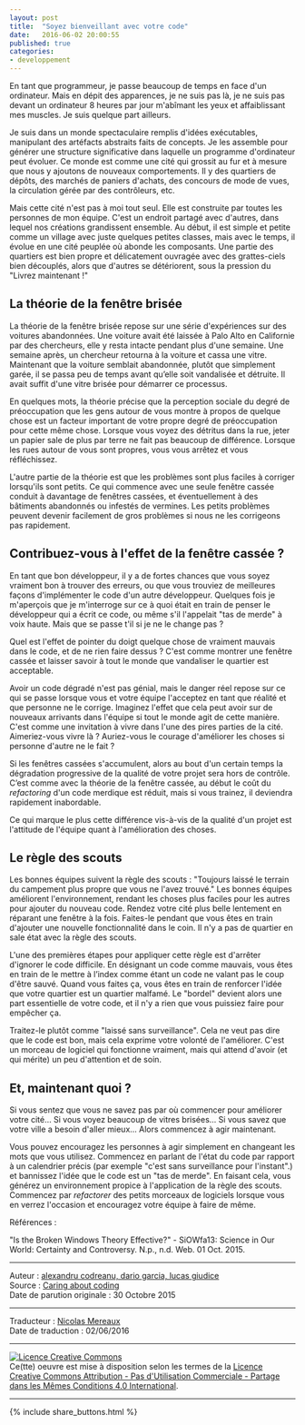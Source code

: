 ```yaml
---
layout: post
title:  "Soyez bienveillant avec votre code"
date:   2016-06-02 20:00:55
published: true
categories: 
- developpement
---
```


En tant que programmeur, je passe beaucoup de temps en face d'un ordinateur. Mais en dépit des apparences, je ne suis pas là, je ne suis pas devant un ordinateur 8 heures par jour m'abîmant les yeux et affaiblissant mes muscles. Je suis quelque part ailleurs.

Je suis dans un monde spectaculaire remplis d'idées exécutables, manipulant des artéfacts abstraits faits de concepts. Je les assemble pour générer une structure significative dans laquelle un programme d'ordinateur peut évoluer. Ce monde est comme une cité qui grossit au fur et à mesure que nous y ajoutons de nouveaux comportements. Il y des quartiers de dépôts, des marchés de paniers d'achats, des concours de mode de vues, la circulation gérée par des contrôleurs, etc.

Mais cette cité n'est pas à moi tout seul. Elle est construite par toutes les personnes de mon équipe. C'est un endroit partagé avec d'autres, dans lequel nos créations grandissent ensemble. Au début, il est simple et petite comme un village avec juste quelques petites classes, mais avec le temps, il évolue en une cité peuplée où abonde les composants. Une partie des quartiers est bien propre et délicatement ouvragée avec des grattes-ciels bien découplés, alors que d'autres se détériorent, sous la pression du "Livrez maintenant !"

## La théorie de la fenêtre brisée

La théorie de la fenêtre brisée repose sur une série d'expériences sur des voitures abandonnées. Une voiture avait été laissée à Palo Alto en Californie par des chercheurs, elle y resta intacte pendant plus d'une semaine. Une semaine après, un chercheur retourna à la voiture et cassa une vitre. Maintenant que la voiture semblait abandonnée, plutôt que simplement garée, il se passa peu de temps avant qu’elle soit vandalisée et détruite. Il avait suffit d'une vitre brisée pour démarrer ce processus.

En quelques mots, la théorie précise que la perception sociale du degré de préoccupation que les gens autour de vous montre à propos de quelque chose est un facteur important de votre propre degré de préoccupation pour cette même chose. Lorsque vous voyez des détritus dans la rue, jeter un papier sale de plus par terre ne fait pas beaucoup de différence. Lorsque les rues autour de vous sont propres, vous vous arrêtez et vous réfléchissez. 

L'autre partie de la théorie est que les problèmes sont plus faciles à corriger lorsqu'ils sont petits. Ce qui commence avec une seule fenêtre cassée conduit à davantage de fenêtres cassées, et éventuellement à des bâtiments abandonnés ou infestés de vermines. Les petits problèmes peuvent devenir facilement de gros problèmes si nous ne les corrigeons pas rapidement.

## Contribuez-vous à l'effet de la fenêtre cassée ?

En tant que bon développeur, il y a de fortes chances que vous soyez vraiment bon à trouver des erreurs, ou que vous trouviez de meilleures façons d'implémenter le code d'un autre développeur. Quelques fois je m'aperçois que je m'interroge sur ce à quoi était en train de penser le développeur qui a écrit ce code, ou même s'il l'appelait "tas de merde" à voix haute. Mais que se passe t'il si je ne le change pas ?

Quel est l'effet de pointer du doigt quelque chose de vraiment mauvais dans le code, et de ne rien faire dessus ? C'est comme montrer une fenêtre cassée et laisser savoir à tout le monde que vandaliser le quartier est acceptable.

Avoir un code dégradé n'est pas génial, mais le danger réel repose sur ce qui se passe lorsque vous et votre équipe l'acceptez en tant que réalité et que personne ne le corrige. Imaginez l'effet que cela peut avoir sur de nouveaux arrivants dans l'équipe si tout le monde agit de cette manière. C'est comme une invitation à vivre dans l'une des pires parties de la cité. Aimeriez-vous vivre là ? Auriez-vous le courage d'améliorer les choses si personne d'autre ne le fait ?

Si les fenêtres cassées s'accumulent, alors au bout d'un certain temps la dégradation progressive de la qualité de votre projet sera hors de contrôle. C’est comme avec la théorie de la fenêtre cassée, au début le coût du _refactoring_ d'un code merdique est réduit, mais si vous trainez, il deviendra rapidement inabordable.

Ce qui marque le plus cette différence vis-à-vis de la qualité d'un projet est l'attitude de l'équipe quant à l'amélioration des choses.

## Le règle des scouts

Les bonnes équipes suivent la règle des scouts : "Toujours laissé le terrain du campement plus propre que vous ne l'avez trouvé." Les bonnes équipes améliorent l'environnement, rendant les choses plus faciles pour les autres pour ajouter du nouveau code. Rendez votre cité plus belle lentement en réparant une fenêtre à la fois. Faites-le pendant que vous êtes en train d'ajouter une nouvelle fonctionnalité dans le coin. Il n'y a pas de quartier en sale état avec la règle des scouts.  

L'une des premières étapes pour appliquer cette règle est d'arrêter d'ignorer le code difficile. En désignant un code comme mauvais, vous êtes en train de le mettre à l’index comme étant un code ne valant pas le coup d'être sauvé. Quand vous faites ça, vous êtes en train de renforcer l'idée que votre quartier est un quartier malfamé. Le "bordel" devient alors une part essentielle de votre code, et il n'y a rien que vous puissiez faire pour empêcher ça.

Traitez-le plutôt comme "laissé sans surveillance". Cela ne veut pas dire que le code est bon, mais cela exprime votre volonté de l'améliorer. C'est un morceau de logiciel qui fonctionne vraiment, mais qui attend d'avoir (et qui mérite) un peu d'attention et de soin.

## Et, maintenant quoi ?

Si vous sentez que vous ne savez pas par où commencer pour améliorer votre cité… Si vous voyez beaucoup de vitres brisées… Si vous savez que votre ville a besoin d'aller mieux… Alors commencez à agir maintenant.

Vous pouvez encouragez les personnes à agir simplement en changeant les mots que vous utilisez. Commencez en parlant de l'état du code par rapport à un calendrier précis (par exemple "c'est sans surveillance pour l'instant".) et bannissez l'idée que le code est un "tas de merde". En faisant cela, vous générez un environnement propice à l'application de la règle des scouts. Commencez par _refactorer_ des petits morceaux de logiciels lorsque vous en verrez l'occasion et encouragez votre équipe à faire de même.

Références :

"Is the Broken Windows Theory Effective?" - SiOWfa13: Science in Our World: Certainty and Controversy. N.p., n.d. Web. 01 Oct. 2015.

---  
Auteur : [alexandru codreanu, dario garcia, lucas giudice](http://www.8thlight.com/team/)  
Source : [Caring about coding](https://blog.8thlight.com/alexandru-codreanu/dario-garcia/lucas-giudice/2015/10/30/caring-coding.html)  
Date de parution originale : 30 Octobre 2015  

---
Traducteur : [Nicolas Mereaux](http://www.les-traducteurs-agiles.org/traducteurs/)  
Date de traduction : 02/06/2016  

---

<a rel="license" href="http://creativecommons.org/licenses/by-nc-sa/4.0/"><img alt="Licence Creative Commons" style="border-width:0" src="http://i.creativecommons.org/l/by-nc-sa/4.0/88x31.png" /></a><br />Ce(tte) oeuvre est mise à disposition selon les termes de la <a rel="license" href="http://creativecommons.org/licenses/by-nc-sa/4.0/">Licence Creative Commons Attribution - Pas d'Utilisation Commerciale - Partage dans les Mêmes Conditions 4.0 International</a>.

---

{% include share_buttons.html %}


